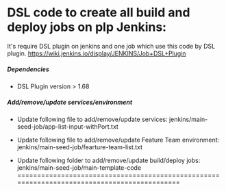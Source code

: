 # DSL code to create all build and deploy jobs on plp Jenkins:
It's require DSL plugin on jenkins and one job which use this code by DSL plugin.
https://wiki.jenkins.io/display/JENKINS/Job+DSL+Plugin

##### Dependencies

  - DSL Plugin version > 1.68

##### Add/remove/update services/environment
  - Update following file to add/remove/update services:
    jenkins/main-seed-job/app-list-input-withPort.txt

  - Update following file to add/remove/update Feature Team environment:
    jenkins/main-seed-job/fearture-team-list.txt

  - Update following folder to add/remove/update build/deploy jobs:
    jenkins/main-seed-job/main-template-code
============================================================================================
